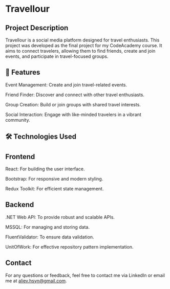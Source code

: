 # **Travellour**

## Project Description

Travellour is a social media platform designed for travel enthusiasts. This project was developed as the final project for my CodeAcademy course. It aims to connect travelers, allowing them to find friends, create and join events, and participate in travel-focused groups.

## 🌟 **Features**

Event Management: Create and join travel-related events.

Friend Finder: Discover and connect with other travel enthusiasts.

Group Creation: Build or join groups with shared travel interests.

Social Interaction: Engage with like-minded travelers in a vibrant community.

## 🛠 **Technologies Used**

## **Frontend**

React: For building the user interface.

Bootstrap: For responsive and modern styling.

Redux Toolkit: For efficient state management.

## **Backend**

.NET Web API: To provide robust and scalable APIs.

MSSQL: For managing and storing data.

FluentValidator: To ensure data validation.

UnitOfWork: For effective repository pattern implementation.

## **Contact**

For any questions or feedback, feel free to contact me via LinkedIn or email me at aliev.hsyn@gmail.com.
